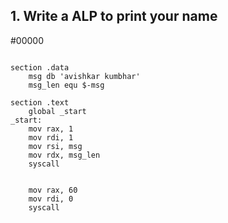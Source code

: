 ## 1. Write a ALP to print your name
#00000
``` assembly

section .data
    msg db 'avishkar kumbhar'
    msg_len equ $-msg

section .text
    global _start
_start:
    mov rax, 1
    mov rdi, 1
    mov rsi, msg
    mov rdx, msg_len
    syscall


    mov rax, 60
    mov rdi, 0
    syscall
    
```